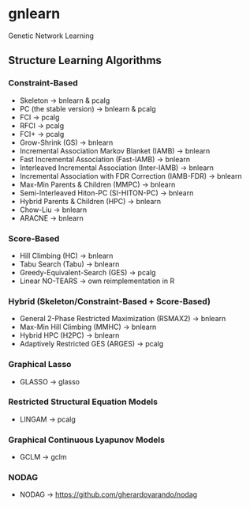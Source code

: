 # gnlearn
Genetic Network Learning

## Structure Learning Algorithms

### Constraint-Based
* Skeleton -> bnlearn & pcalg
* PC (the stable version) -> bnlearn & pcalg
* FCI -> pcalg
* RFCI -> pcalg
* FCI+ -> pcalg
* Grow-Shrink (GS) -> bnlearn
* Incremental Association Markov Blanket (IAMB) -> bnlearn
* Fast Incremental Association (Fast-IAMB) -> bnlearn
* Interleaved Incremental Association (Inter-IAMB) -> bnlearn
* Incremental Association with FDR Correction (IAMB-FDR) -> bnlearn
* Max-Min Parents & Children (MMPC) -> bnlearn
* Semi-Interleaved Hiton-PC (SI-HITON-PC) -> bnlearn
* Hybrid Parents & Children (HPC) -> bnlearn
* Chow-Liu -> bnlearn
* ARACNE -> bnlearn

### Score-Based
* Hill Climbing (HC) -> bnlearn
* Tabu Search (Tabu) -> bnlearn
* Greedy-Equivalent-Search (GES) -> pcalg
* Linear NO-TEARS -> own reimplementation in R

### Hybrid (Skeleton/Constraint-Based + Score-Based)
* General 2-Phase Restricted Maximization (RSMAX2) -> bnlearn
* Max-Min Hill Climbing (MMHC) -> bnlearn
* Hybrid HPC (H2PC) -> bnlearn
* Adaptively Restricted GES (ARGES) -> pcalg

### Graphical Lasso
* GLASSO -> glasso

### Restricted Structural Equation Models
* LINGAM -> pcalg

### Graphical Continuous Lyapunov Models
* GCLM -> gclm

### NODAG
* NODAG -> https://github.com/gherardovarando/nodag
